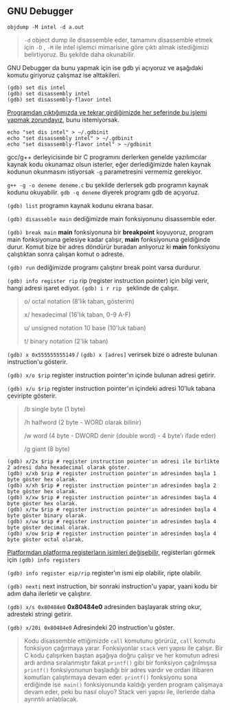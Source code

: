 ## GNU Debugger

`objdump -M intel -d a.out` 
> `-d` object dump ile disassemble eder, tamamını disassemble etmek için `-D` ,
> `-M` ile intel işlemci mimarisine göre çıktı almak istediğimizi belirtiyoruz. Bu şekilde daha okunabilir.

GNU Debugger da bunu yapmak için ise gdb yi açıyoruz ve aşağıdaki komutu giriyoruz çalışmaz ise alttakileri.
```shell
(gdb) set dis intel
(gdb) set disassembly intel
(gdb) set disassembly-flavor intel
```

<u>Programdan çıktığımızda ve tekrar girdiğimizde her seferinde bu işlemi yapmak zorundayız</u>, bunu istemiyorsak.

```shell
echo "set dis intel" > ~/.gdbinit
echo "set disassembly intel" > ~/.gdbinit
echo "set disassembly-flavor intel" > ~/gdbinit
```

gcc/g++ derleyicisinde bir  C programını derlerken genelde yazılımcılar kaynak kodu okunamaz olsun isterler, eğer derlediğimizde halen kaynak kodunun okunmasını istiyorsak `-g` parametresini vermemiz gerekiyor.

`g++ -g -o deneme deneme.c` bu şekilde derlersek gdb programın kaynak kodunu okuyabilir. `gdb -q deneme` diyerek programı gdb de açıyoruz.

`(gdb) list` programın kaynak kodunu ekrana basar.

`(gdb) disasseble main` dediğimizde main fonksiyonunu disassemble eder.

`(gdb) break main` **main** fonksiyonuna bir **breakpoint** koyuyoruz, program main fonksiyonuna gelesiye kadar çalışır, **main** fonksiyonuna geldiğinde durur. Komut bize bir adres döndürür buradan anlıyoruz ki **main** fonksiyonu çalıştıktan sonra çalışan komut o adreste.

`(gdb) run` dediğimizde programı çalıştırır break point varsa durdurur.

`(gdb) info register rip` rip (register instruction pointer) için bilgi verir, hangi adresi işaret ediyor. `(gdb) i r rip ` şeklinde de çalışır.



> o/ octal notation (8'lik taban, gösterim)
>
> x/ hexadecimal (16'lık taban, 0-9 A-F)
>
> u/ unsigned notation 10 base (10'luk taban)
>
> t/ binary notation (2'lik taban)



`(gdb) x 0x555555555149` / `(gdb) x [adres]` verirsek bize o adreste bulunan instruction'u gösterir.

`(gdb) x/o $rip` register instruction pointer'ın içinde bulunan adresi getirir.

`(gdb) x/u $rip`  register instruction pointer'ın içindeki adresi 10'luk tabana çeviripte gösterir.



> /b single byte (1 byte)
>
> /h halfword (2 byte - WORD olarak bilinir)
>
> /w word (4 byte - DWORD denir (double word) - 4 byte'ı ifade eder)
>
> /g giant (8 byte)

```shell
(gdb) x/2x $rip # register instruction pointer'ın adresi ile birlikte 2 adresi daha hexadecimal olarak göster.
(gdb) x/xb $rip # register instruction pointer'ın adresinden başla 1 byte göster hex olarak.
(gdb) x/xh $rip # register instruction pointer'ın adresinden başla 2 byte göster hex olarak.
(gdb) x/xw $rip # register instruction pointer'ın adresinden başla 4 byte göster hex olarak.
(gdb) x/tw $rip # register instruction pointer'ın adresinden başla 4 byte göster binary olarak.
(gdb) x/uw $rip # register instruction pointer'ın adresinden başla 4 byte göster decimal olarak.
(gdb) x/ow $rip # register instruction pointer'ın adresinden başla 4 byte göster octal olarak.
```



<u>Platformdan platforma registerların isimleri değişebilir,</u> registerları görmek için `(gdb) info registers`

`(gdb) info register eip/rip`  register'ın ismi eip olabilir, ripte olabilir.

`(gdb) nexti` next instruction, bir sonraki instruction'u yapar, yaani kodu bir adım daha ilerletir ve çalıştırır.

`(gdb) x/s 0x80484e0`  **0x80484e0** adresinden başlayarak string okur, adresteki stringi getirir.

`(gdb) x/20i 0x80484e0` Adresindeki 20 instruction'u göster.



> Kodu disassemble ettiğimizde `call` komutunu görürüz, `call` komutu fonksiyon çağırmaya yarar. Fonksiyonlar `stack` veri yapısı ile çalışır. Bir C kodu çalışırken baştan aşağıya doğru çalışır ve her komutun adresi ardı ardına sıralanmıştır fakat `printf()` gibi bir fonksiyon çağrılmışsa `printf()` fonksiyonunun başladığı bir adres vardır ve ordan itibaren komutları çalıştırmaya devam eder. `printf()` fonksiyonu sona erdiğinde ise` main()` fonksiyonunda kaldığı yerden program çalışmaya devam eder, peki bu nasıl oluyo? Stack veri yapısı ile, ilerlerde daha ayrıntılı anlatılacak.

